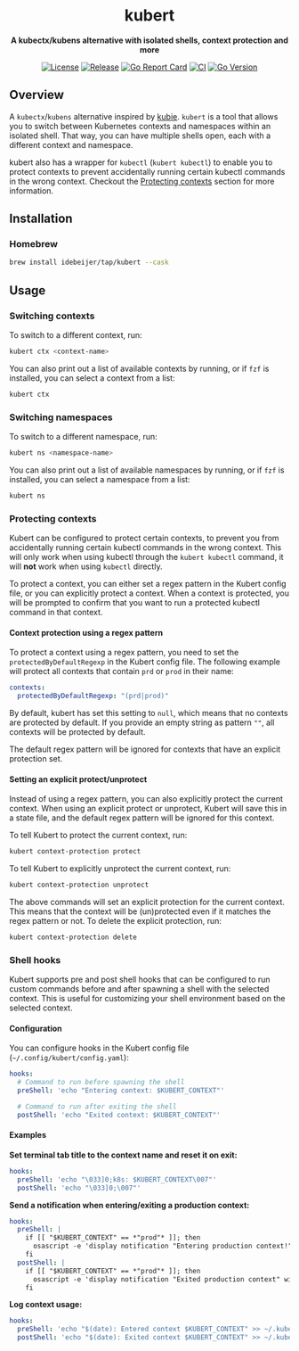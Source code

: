 <div align="center">

  <h1>kubert</h1>

**A kubectx/kubens alternative with isolated shells, context protection and more**

[![License](https://img.shields.io/github/license/idebeijer/kubert)](https://github.com/idebeijer/kubert/blob/main/LICENSE)
[![Release](https://img.shields.io/github/v/release/idebeijer/kubert)](https://github.com/idebeijer/kubert/releases)
[![Go Report Card](https://goreportcard.com/badge/github.com/idebeijer/kubert)](https://goreportcard.com/report/github.com/idebeijer/kubert)
[![CI](https://img.shields.io/github/actions/workflow/status/idebeijer/kubert/build-test.yml?branch=main)](https://github.com/idebeijer/kubert/actions)
[![Go Version](https://img.shields.io/github/go-mod/go-version/idebeijer/kubert)](https://go.dev/)

</div>

## Overview

A `kubectx`/`kubens` alternative inspired by [kubie](https://github.com/sbstp/kubie).
`kubert` is a tool that allows you to switch between Kubernetes contexts and namespaces within an isolated shell.
That way, you can have multiple shells open, each with a different context and namespace.

kubert also has a wrapper for `kubectl` (`kubert kubectl`) to enable you to protect contexts to prevent accidentally running
certain kubectl commands in the wrong context. Checkout the [Protecting contexts](#protecting-contexts) section for more information.

## Installation

### Homebrew

```sh
brew install idebeijer/tap/kubert --cask
```

## Usage

### Switching contexts

To switch to a different context, run:

```sh
kubert ctx <context-name>
```

You can also print out a list of available contexts by running, or if `fzf` is installed, you can select a context from a list:

```sh
kubert ctx
```

### Switching namespaces

To switch to a different namespace, run:

```sh
kubert ns <namespace-name>
```

You can also print out a list of available namespaces by running, or if `fzf` is installed, you can select a namespace from a list:

```sh
kubert ns
```

### Protecting contexts

Kubert can be configured to protect certain contexts, to prevent you from accidentally running certain kubectl commands in the wrong context.
This will only work when using kubectl through the `kubert kubectl` command, it will **not** work when using `kubectl` directly.

To protect a context, you can either set a regex pattern in the Kubert config file, or you can explicitly protect a context.
When a context is protected, you will be prompted to confirm that you want to run a protected kubectl command in that context.

#### Context protection using a regex pattern

To protect a context using a regex pattern, you need to set the `protectedByDefaultRegexp` in the Kubert config file.
The following example will protect all contexts that contain `prd` or `prod` in their name:

```yaml
contexts:
  protectedByDefaultRegexp: "(prd|prod)"
```

By default, kubert has set this setting to `null`, which means that no contexts are protected by default.
If you provide an empty string as pattern `""`, all contexts will be protected by default.

The default regex pattern will be ignored for contexts that have an explicit protection set.

#### Setting an explicit protect/unprotect

Instead of using a regex pattern, you can also explicitly protect the current context.
When using an explicit protect or unprotect, Kubert will save this in a state file, and the default regex pattern will be ignored for this context.

To tell Kubert to protect the current context, run:

```sh
kubert context-protection protect
```

To tell Kubert to explicitly unprotect the current context, run:

```sh
kubert context-protection unprotect
```

The above commands will set an explicit protection for the current context. This means that the context will be (un)protected even if it matches the regex pattern or not.
To delete the explicit protection, run:

```sh
kubert context-protection delete
```

### Shell hooks

Kubert supports pre and post shell hooks that can be configured to run custom commands before and after spawning a shell with the selected context.
This is useful for customizing your shell environment based on the selected context.

#### Configuration

You can configure hooks in the Kubert config file (`~/.config/kubert/config.yaml`):

```yaml
hooks:
  # Command to run before spawning the shell
  preShell: 'echo "Entering context: $KUBERT_CONTEXT"'

  # Command to run after exiting the shell
  postShell: 'echo "Exited context: $KUBERT_CONTEXT"'
```

#### Examples

**Set terminal tab title to the context name and reset it on exit:**

```yaml
hooks:
  preShell: 'echo "\033]0;k8s: $KUBERT_CONTEXT\007"'
  postShell: 'echo "\033]0;\007"'
```

**Send a notification when entering/exiting a production context:**

```yaml
hooks:
  preShell: |
    if [[ "$KUBERT_CONTEXT" == *"prod"* ]]; then
      osascript -e 'display notification "Entering production context!" with title "Kubert"'
    fi
  postShell: |
    if [[ "$KUBERT_CONTEXT" == *"prod"* ]]; then
      osascript -e 'display notification "Exited production context" with title "Kubert"'
    fi
```

**Log context usage:**

```yaml
hooks:
  preShell: 'echo "$(date): Entered context $KUBERT_CONTEXT" >> ~/.kubert_usage.log'
  postShell: 'echo "$(date): Exited context $KUBERT_CONTEXT" >> ~/.kubert_usage.log'
```
